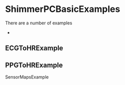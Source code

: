 # ShimmerPCBasicExamples

There
are
a
number
of
examples

-
ECGToHRExample
-
PPGToHRExample
-
SensorMapsExample

